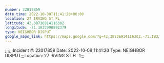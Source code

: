 ```yaml
---
number: 22017859
date_time: 2022-10-08T11:41:20+00:00
location: 27 IRVING ST FL 
latitude: 42.38736914116302
longitude: -71.1833998892379
type: NEIGHBOR DISPUT
google_maps_link: https://maps.google.com/?q=42.38736914116302,-71.1833998892379
---
```


;;;;;;Incident #: 22017859  Date: 2022-10-08 11:41:20   Type: NEIGHBOR DISPUT;;;Location: 27 IRVING ST FL 1;;;
